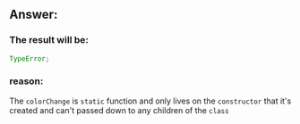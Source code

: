 ## Answer:

### The result will be:

```javascript
TypeError;
```

### reason:

The `colorChange` is `static` function and only lives on the `constructor` that it's created and
can't passed down to any children of the `class`
